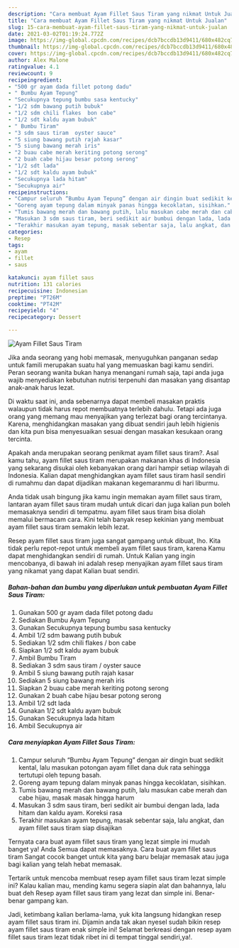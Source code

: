 ```yaml
---
description: "Cara membuat Ayam Fillet Saus Tiram yang nikmat Untuk Jualan"
title: "Cara membuat Ayam Fillet Saus Tiram yang nikmat Untuk Jualan"
slug: 15-cara-membuat-ayam-fillet-saus-tiram-yang-nikmat-untuk-jualan
date: 2021-03-02T01:19:24.772Z
image: https://img-global.cpcdn.com/recipes/dcb7bccdb13d9411/680x482cq70/ayam-fillet-saus-tiram-foto-resep-utama.jpg
thumbnail: https://img-global.cpcdn.com/recipes/dcb7bccdb13d9411/680x482cq70/ayam-fillet-saus-tiram-foto-resep-utama.jpg
cover: https://img-global.cpcdn.com/recipes/dcb7bccdb13d9411/680x482cq70/ayam-fillet-saus-tiram-foto-resep-utama.jpg
author: Alex Malone
ratingvalue: 4.1
reviewcount: 9
recipeingredient:
- "500 gr ayam dada fillet potong dadu"
- " Bumbu Ayam Tepung"
- "Secukupnya tepung bumbu sasa kentucky"
- "1/2 sdm bawang putih bubuk"
- "1/2 sdm chili flakes  bon cabe"
- "1/2 sdt kaldu ayam bubuk"
- " Bumbu Tiram"
- "3 sdm saus tiram  oyster sauce"
- "5 siung bawang putih rajah kasar"
- "5 siung bawang merah iris"
- "2 buau cabe merah keriting potong serong"
- "2 buah cabe hijau besar potong serong"
- "1/2 sdt lada"
- "1/2 sdt kaldu ayam bubuk"
- "Secukupnya lada hitam"
- "Secukupnya air"
recipeinstructions:
- "Campur seluruh “Bumbu Ayam Tepung” dengan air dingin buat sedikit kental, lalu masukan potongan ayam fillet dana duk rata sehingga tertutupi oleh tepung basah."
- "Goreng ayam tepung dalam minyak panas hingga kecoklatan, sisihkan."
- "Tumis bawang merah dan bawang putih, lalu masukan cabe merah dan cabe hijau, masak masak hingga harum"
- "Masukan 3 sdm saus tiram, beri sedikit air bumbui dengan lada, lada hitam dan kaldu ayam. Koreksi rasa"
- "Terakhir masukan ayam tepung, masak sebentar saja, lalu angkat, dan ayam fillet saus tiram siap disajikan"
categories:
- Resep
tags:
- ayam
- fillet
- saus

katakunci: ayam fillet saus 
nutrition: 131 calories
recipecuisine: Indonesian
preptime: "PT26M"
cooktime: "PT42M"
recipeyield: "4"
recipecategory: Dessert

---
```



![Ayam Fillet Saus Tiram](https://img-global.cpcdn.com/recipes/dcb7bccdb13d9411/680x482cq70/ayam-fillet-saus-tiram-foto-resep-utama.jpg)

Jika anda seorang yang hobi memasak, menyuguhkan panganan sedap untuk famili merupakan suatu hal yang memuaskan bagi kamu sendiri. Peran seorang  wanita bukan hanya menangani rumah saja, tapi anda juga wajib menyediakan kebutuhan nutrisi terpenuhi dan masakan yang disantap anak-anak harus lezat.

Di waktu  saat ini, anda sebenarnya dapat membeli masakan praktis walaupun tidak harus repot membuatnya terlebih dahulu. Tetapi ada juga orang yang memang mau menyajikan yang terlezat bagi orang tercintanya. Karena, menghidangkan masakan yang dibuat sendiri jauh lebih higienis dan kita pun bisa menyesuaikan sesuai dengan masakan kesukaan orang tercinta. 



Apakah anda merupakan seorang penikmat ayam fillet saus tiram?. Asal kamu tahu, ayam fillet saus tiram merupakan makanan khas di Indonesia yang sekarang disukai oleh kebanyakan orang dari hampir setiap wilayah di Indonesia. Kalian dapat menghidangkan ayam fillet saus tiram hasil sendiri di rumahmu dan dapat dijadikan makanan kegemaranmu di hari liburmu.

Anda tidak usah bingung jika kamu ingin memakan ayam fillet saus tiram, lantaran ayam fillet saus tiram mudah untuk dicari dan juga kalian pun boleh memasaknya sendiri di tempatmu. ayam fillet saus tiram bisa diolah memalui bermacam cara. Kini telah banyak resep kekinian yang membuat ayam fillet saus tiram semakin lebih lezat.

Resep ayam fillet saus tiram juga sangat gampang untuk dibuat, lho. Kita tidak perlu repot-repot untuk membeli ayam fillet saus tiram, karena Kamu dapat menghidangkan sendiri di rumah. Untuk Kalian yang ingin mencobanya, di bawah ini adalah resep menyajikan ayam fillet saus tiram yang nikamat yang dapat Kalian buat sendiri.

<!--inarticleads1-->

##### Bahan-bahan dan bumbu yang diperlukan untuk pembuatan Ayam Fillet Saus Tiram:

1. Gunakan 500 gr ayam dada fillet potong dadu
1. Sediakan  Bumbu Ayam Tepung
1. Gunakan Secukupnya tepung bumbu sasa kentucky
1. Ambil 1/2 sdm bawang putih bubuk
1. Sediakan 1/2 sdm chili flakes / bon cabe
1. Siapkan 1/2 sdt kaldu ayam bubuk
1. Ambil  Bumbu Tiram
1. Sediakan 3 sdm saus tiram / oyster sauce
1. Ambil 5 siung bawang putih rajah kasar
1. Sediakan 5 siung bawang merah iris
1. Siapkan 2 buau cabe merah keriting potong serong
1. Gunakan 2 buah cabe hijau besar potong serong
1. Ambil 1/2 sdt lada
1. Gunakan 1/2 sdt kaldu ayam bubuk
1. Gunakan Secukupnya lada hitam
1. Ambil Secukupnya air




<!--inarticleads2-->

##### Cara menyiapkan Ayam Fillet Saus Tiram:

1. Campur seluruh “Bumbu Ayam Tepung” dengan air dingin buat sedikit kental, lalu masukan potongan ayam fillet dana duk rata sehingga tertutupi oleh tepung basah.
1. Goreng ayam tepung dalam minyak panas hingga kecoklatan, sisihkan.
1. Tumis bawang merah dan bawang putih, lalu masukan cabe merah dan cabe hijau, masak masak hingga harum
1. Masukan 3 sdm saus tiram, beri sedikit air bumbui dengan lada, lada hitam dan kaldu ayam. Koreksi rasa
1. Terakhir masukan ayam tepung, masak sebentar saja, lalu angkat, dan ayam fillet saus tiram siap disajikan




Ternyata cara buat ayam fillet saus tiram yang lezat simple ini mudah banget ya! Anda Semua dapat memasaknya. Cara buat ayam fillet saus tiram Sangat cocok banget untuk kita yang baru belajar memasak atau juga bagi kalian yang telah hebat memasak.

Tertarik untuk mencoba membuat resep ayam fillet saus tiram lezat simple ini? Kalau kalian mau, mending kamu segera siapin alat dan bahannya, lalu buat deh Resep ayam fillet saus tiram yang lezat dan simple ini. Benar-benar gampang kan. 

Jadi, ketimbang kalian berlama-lama, yuk kita langsung hidangkan resep ayam fillet saus tiram ini. Dijamin anda tak akan nyesel sudah bikin resep ayam fillet saus tiram enak simple ini! Selamat berkreasi dengan resep ayam fillet saus tiram lezat tidak ribet ini di tempat tinggal sendiri,ya!.

